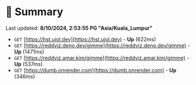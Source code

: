 # 📖 Summary
Last updated: **8/10/2024, 2:53:55 PG "Asia/Kuala_Lumpur"**

- `GET` [https://hst.ujol.dev](https://hst.ujol.dev) - **Up** (622ms)
- `GET` [https://reddviz.deno.dev/gimme](https://reddviz.deno.dev/gimme) - **Up** (1471ms)
- `GET` [https://reddviz.amar.kim/gimme](https://reddviz.amar.kim/gimme) - **Up** (537ms)
- `GET` [https://dumb.onrender.com](https://dumb.onrender.com) - **Up** (346ms)
